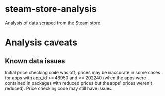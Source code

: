 # steam-store-analysis
Analysis of data scraped from the Steam store.

# Analysis caveats

## Known data issues

Initial price checking code was off; prices may be inaccurate in some cases for apps with app_id >= 48950 and <= 202240 (when the apps were contained in packages with reduced prices but the apps' prices weren't reduced).  Price checking code may still have issues.
